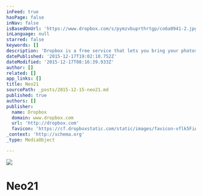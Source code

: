 ```yaml
---
inFeed: true
hasPage: false
inNav: false
isBasedOnUrl: 'https://www.dropbox.com/s/pymzvbuprthrtgp/co6a0941-2.jpg?dl=0'
inLanguage: null
starred: false
keywords: []
description: 'Dropbox is a free service that lets you bring your photos, docs, and videos anywhere and share them easily. Never email yourself a file again!'
datePublished: '2015-12-17T19:02:10.752Z'
dateModified: '2015-12-17T08:16:39.933Z'
author: []
related: []
app_links: []
title: Neo21
sourcePath: _posts/2015-12-15-neo21.md
published: true
authors: []
publisher:
  name: Dropbox
  domain: www.dropbox.com
  url: 'http://dropbox.com'
  favicon: 'https://cf.dropboxstatic.com/static/images/favicon-vflk5FiAC.ico'
_context: 'http://schema.org'
_type: MediaObject

---
```

<article style=""><img src="https://s3-us-west-2.amazonaws.com/the-grid-img/p/bd65e808ed55ca766ab154b150ae346b7909a51a.jpg" /></article>

# Neo21